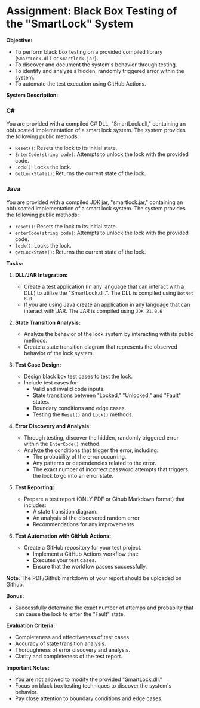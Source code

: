 # Assignment: Black Box Testing of the "SmartLock" System

**Objective:**

* To perform black box testing on a provided compiled library (`SmartLock.dll` or `smartlock.jar`).
* To discover and document the system's behavior through testing.
* To identify and analyze a hidden, randomly triggered error within the system.
* To automate the test execution using GitHub Actions.

**System Description:**

### C#
You are provided with a compiled C# DLL, "SmartLock.dll," containing an obfuscated implementation of a smart lock system. The system provides the following public methods:

* `Reset()`: Resets the lock to its initial state.
* `EnterCode(string code)`: Attempts to unlock the lock with the provided code.
* `Lock()`: Locks the lock.
* `GetLockState()`: Returns the current state of the lock.

### Java
You are provided with a compiled JDK jar, "smartlock.jar," containing an obfuscated implementation of a smart lock system. The system provides the following public methods:

* `reset()`: Resets the lock to its initial state.
* `enterCode(string code)`: Attempts to unlock the lock with the provided code.
* `lock()`: Locks the lock.
* `getLockState()`: Returns the current state of the lock.

**Tasks:**

1.  **DLL/JAR Integration:**
    * Create a test application (in any language that can interact with a DLL) to utilize the "SmartLock.dll.". The DLL is compiled using `DotNet 8.0`
    * If you are using Java create an application in any language that can interact with JAR. The JAR is compiled using `JDK 21.0.6`
2.  **State Transition Analysis:**
    * Analyze the behavior of the lock system by interacting with its public methods.
    * Create a state transition diagram that represents the observed behavior of the lock system.
3.  **Test Case Design:**
    * Design black box test cases to test the lock.
    * Include test cases for:
        * Valid and invalid code inputs.
        * State transitions between "Locked," "Unlocked," and "Fault" states.
        * Boundary conditions and edge cases.
        * Testing the `Reset()` and `Lock()` methods.
4.  **Error Discovery and Analysis:**
    * Through testing, discover the hidden, randomly triggered error within the `EnterCode()` method.
    * Analyze the conditions that trigger the error, including:
        * The probability of the error occurring.
        * Any patterns or dependencies related to the error.
        * The exact number of incorrect password attempts that triggers the lock to go into an error state.

5.  **Test Reporting:**

    * Prepare a test report (ONLY PDF or Gihub Markdown format) that includes:
        * A state transition diagram.
        * An analysis of the discovered random error
        * Recommendations for any improvements

6. **Test Automation with GitHub Actions:**
     * Create a GitHub repository for your test project.
        * Implement a GitHub Actions workflow that: 
        * Executes your test cases. 
        * Ensure that the workflow passes successfully.

**Note**:
The PDF/Github markdown of your report should be uploaded on Github.

**Bonus:**

* Successfully determine the exact number of attemps and probablity that can cause the lock to enter the "Fault" state.

**Evaluation Criteria:**

* Completeness and effectiveness of test cases.
* Accuracy of state transition analysis.
* Thoroughness of error discovery and analysis.
* Clarity and completeness of the test report.

**Important Notes:**

* You are not allowed to modify the provided "SmartLock.dll."
* Focus on black box testing techniques to discover the system's behavior.
* Pay close attention to boundary conditions and edge cases.
